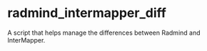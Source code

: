 radmind_intermapper_diff
========================

A script that helps manage the differences between Radmind and InterMapper.
